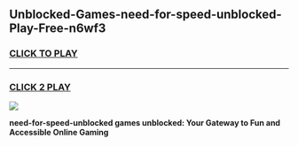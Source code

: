 
## Unblocked-Games-need-for-speed-unblocked-Play-Free-n6wf3
<h3>
<a href="https://premium76.site?title=need-for-speed-unblocked&ref=10A">CLICK TO PLAY</a></h3>
<hr>

<h3>
<a href="https://premium76.site?title=need-for-speed-unblocked&ref=10A">CLICK 2 PLAY</a>
  
</h3>

<a href="https://premium76.site?title=need-for-speed-unblocked&ref=10A"><img src="https://clearcache.store/games.png"></a>


**need-for-speed-unblocked games unblocked: Your Gateway to Fun and Accessible Online Gaming**
